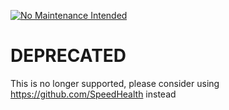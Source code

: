 [![No Maintenance Intended](http://unmaintained.tech/badge.svg)](http://unmaintained.tech/)
# DEPRECATED
This is no longer supported, please consider using https://github.com/SpeedHealth instead
